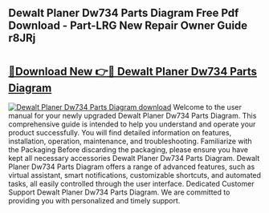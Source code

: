 ## Dewalt Planer Dw734 Parts Diagram Free Pdf Download - Part-LRG New Repair Owner Guide r8JRj

# <h2><a href="http://dfhvo98.blite.top/?on=Dewalt+Planer+Dw734+Parts+Diagram">🔗Download New 👉🔴 Dewalt Planer Dw734 Parts Diagram</a></h2>

[![Dewalt Planer Dw734 Parts Diagram download](https://i.imgur.com/lujVjoI.png)](http://dfhvo98.blite.top/?on=Dewalt+Planer+Dw734+Parts+Diagram)
Welcome to the user manual for your newly upgraded Dewalt Planer Dw734 Parts Diagram. This comprehensive guide is intended to help you understand and operate your product successfully. You will find detailed information on features, installation, operation, maintenance, and troubleshooting. Familiarize with the Packaging Before discarding the packaging, please ensure you have kept all necessary accessories Dewalt Planer Dw734 Parts Diagram. Dewalt Planer Dw734 Parts Diagram offers a range of advanced features, such as virtual assistant, smart notifications, customizable shortcuts, and automated tasks, all easily controlled through the user interface. Dedicated Customer Support Dewalt Planer Dw734 Parts Diagram. We are committed to providing you with personalized and timely support.
